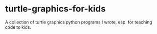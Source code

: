 # turtle-graphics-for-kids
A collection of turtle graphics python programs I wrote, esp. for teaching code to kids. 
